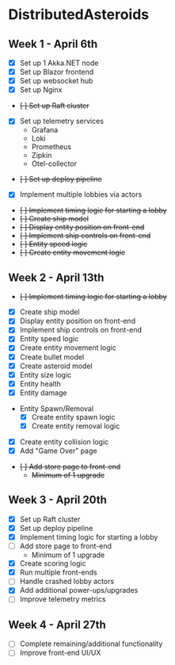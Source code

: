 ﻿# DistributedAsteroids

## Week 1 - April 6th
- [X] Set up 1 Akka.NET node
- [X] Set up Blazor frontend
- [X] Set up websocket hub
- [X] Set up Nginx
- ~~[ ] Set up Raft cluster~~
- [X] Set up telemetry services
  - Grafana
  - Loki
  - Prometheus
  - Zipkin
  - Otel-collector
- ~~[ ] Set up deploy pipeline~~
- [X] Implement multiple lobbies via actors
- ~~[ ] Implement timing logic for starting a lobby~~
- ~~[ ] Create ship model~~
- ~~[ ] Display entity position on front-end~~
- ~~[ ] Implement ship controls on front-end~~
- ~~[ ] Entity speed logic~~
- ~~[ ] Create entity movement logic~~
 
## Week 2 - April 13th
- ~~[ ] Implement timing logic for starting a lobby~~
- [X] Create ship model
- [X] Display entity position on front-end
- [X] Implement ship controls on front-end
- [X] Entity speed logic
- [X] Create entity movement logic
- [X] Create bullet model
- [X] Create asteroid model
- [X] Entity size logic
- [X] Entity health
- [X] Entity damage
- Entity Spawn/Removal
  - [X] Create entity spawn logic
  - [X] Create entity removal logic
- [X] Create entity collision logic
- [X] Add "Game Over" page
- ~~[ ] Add store page to front-end~~
  - ~~Minimum of 1 upgrade~~
 
## Week 3 - April 20th
- [X] Set up Raft cluster
- [X] Set up deploy pipeline
- [X] Implement timing logic for starting a lobby
- [ ] Add store page to front-end
  - Minimum of 1 upgrade
- [X] Create scoring logic
- [X] Run multiple front-ends
- [ ] Handle crashed lobby actors
- [X] Add additional power-ups/upgrades
- [ ] Improve telemetry metrics
 
## Week 4 - April 27th
- [ ] Complete remaining/additional functionality
- [ ] Improve front-end UI/UX
